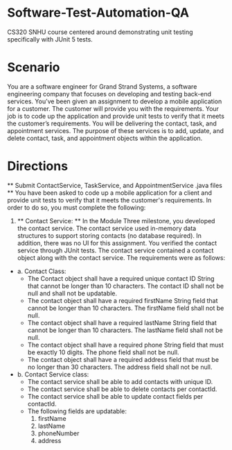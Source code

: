 # Software-Test-Automation-QA
CS320 SNHU course centered around demonstrating unit testing specifically with JUnit 5 tests. 

# Scenario
You are a software engineer for Grand Strand Systems, a software engineering company that focuses on developing and testing back-end services. You’ve been given an assignment to develop a mobile application for a customer. The customer will provide you with the requirements. Your job is to code up the application and provide unit tests to verify that it meets the customer’s requirements. You will be delivering the contact, task, and appointment services. The purpose of these services is to add, update, and delete contact, task, and appointment objects within the application.

# Directions
** Submit ContactService, TaskService, and AppointmentService .java files **
You have been asked to code up a mobile application for a client and provide unit tests to verify that it meets the customer's requirements. In order to do so, you must complete the following:
1. ** Contact Service: ** In the Module Three milestone, you developed the contact service. The contact service used in-memory data structures to support storing contacts (no database required). In addition, there was no UI for this assignment. You verified the contact service through JUnit tests. The contact service contained a contact object along with the contact service. The requirements were as follows:
* a. Contact Class:
  - The Contact object shall have a required unique contact ID String that cannot be longer than 10 characters. The contact ID shall not be null and shall not be updatable.
  - The contact object shall have a required firstName String field that cannot be longer than 10 characters. The firstName field shall not be null.
  - The contact object shall have a required lastName String field that cannot be longer than 10 characters. The lastName field shall not be null.
  - The contact object shall have a required phone String field that must be exactly 10 digits. The phone field shall not be null.
  - The contact object shall have a required address field that must be no longer than 30 characters. The address field shall not be null.
* b. Contact Service class:
  - The contact service shall be able to add contacts with unique ID.
  - The contact service shall be able to delete contacts per contactId.
  - The contact service shall be able to update contact fields per contactId.
  - The following fields are updatable:
    1. firstName
    2. lastName
    3. phoneNumber
    4. address

